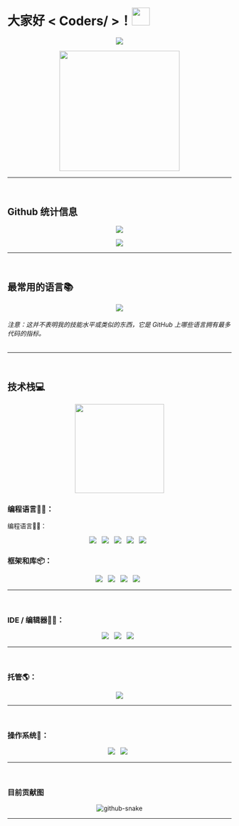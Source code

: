 <h1>大家好 &lt; Coders/ &gt;！<img src="https://raw.githubusercontent.com/MartinHeinz/MartinHeinz/master/wave.gif" width="40px"> </h1>
<p align="center">
<img src="https://readme-typing-svg.herokuapp.com?color=%2336BCF7&size=25&center=true&vCenter=true&width=433&height=75&lines=I'm+weib+lwp;Computer+Engineering+Student;Cooking+Projects;%40l_w_p_999">
</p>
<p align="center">
<img src="https://media.giphy.com/media/QvpqTCiEcwtvx6wwJK/giphy.gif" width="270" height="270" frameborder="0" class="giphy-embed" allowfullscreen="">
</p>
<hr>
<br>
<h2 id="github-stats">Github 统计信息</h2>
<p align="center">
<img src="https://github-readme-stats.vercel.app/api?username=L-w-p-999&show_icons=true&theme=github_dark">
</p>
<p align="center">
<img src="https://github-profile-summary-cards.vercel.app/api/cards/profile-details?username=L-w-p-999&theme=github_dark">
</p>
<hr>
<br>
<h2 id="most-used-languages">最常用的语言📚</h2>
<p align="center">
<img src="https://github-readme-stats.anuraghazra1.vercel.app/api/top-langs/?username=L-w-p-999&theme=dark&hide_border=true&no-bg=true&no-frame=true&langs_count=10">
</p>
<h6>注意：这并不表明我的技能水平或类似的东西，它是 GitHub 上哪些语言拥有最多代码的指标。</h6>
<hr>
<br>
<h2 id="technology-stack">技术栈💻</h2>
<p align="center">
<img src="https://media.giphy.com/media/TEnXkcsHrP4YedChhA/giphy.gif" width="200" height="200" frameborder="0" class="giphy-embed" allowfullscreen>
</p>
<h3 id="programming-languages-">编程语言👨‍💻：</h3>编程语言👨‍💻：</h3>
<p align="center">
<img src="https://img.shields.io/badge/c-%2300599C.svg?style=for-the-badge&logo=c&logoColor=white">&nbsp;&nbsp;
<img src="https://img.shields.io/badge/html5-%23E34F26.svg?style=for-the-badge&logo=html5&logoColor=white">&nbsp;&nbsp;
<img src="https://img.shields.io/badge/css3-%231572B6.svg?style=for-the-badge&logo=css3&logoColor=white">&nbsp;&nbsp;
<img src="https://img.shields.io/badge/javascript-%23323330.svg?style=for-the-badge&logo=javascript&logoColor=%23F7DF1E">&nbsp;&nbsp;
<img src="https://img.shields.io/badge/markdown-%23000000.svg?style=for-the-badge&logo=markdown&logoColor=white">&nbsp;&nbsp;
</p>
<h3 id="frameworks--libraries-">框架和库📦：</h3>
<p align="center">
<img src="https://img.shields.io/badge/React-%2320232a.svg?style=for-the-badge&logo=react&logoColor=%2361DAFB">&nbsp;&nbsp;
<img src="https://img.shields.io/badge/React_Native-%2320232a.svg?style=for-the-badge&logo=react&logoColor=%2361DAFB">&nbsp;&nbsp;
<img src="https://img.shields.io/badge/NPM-%23000000.svg?style=for-the-badge&logo=npm&logoColor=white">&nbsp;&nbsp;
<img src="https://img.shields.io/badge/node.js-6DA55F?style=for-the-badge&logo=node.js&logoColor=white">&nbsp;&nbsp;
</p>
<hr>
<br>
<h3 id="ideseditors-">IDE / 编辑器👨‍🔧：</h3>
<p align="center">
<img src="https://img.shields.io/badge/VSCode-0078d7.svg?style=for-the-badge&logo=visual-studio-code&logoColor=white">&nbsp;&nbsp;
<img src="https://img.shields.io/badge/Cursor-%23FFFFFF.svg?style=for-the-badge&logo=cursor&logoColor=black">&nbsp;&nbsp;
<img src="https://img.shields.io/badge/Typora-%23DF6B00.svg?style=for-the-badge&logo=typora&logoColor=white">&nbsp;&nbsp;
</p>
<hr>
<br>
<h3 id="hosting-">托管🌎：</h3>
<p align="center">
<img src="https://img.shields.io/badge/GitHub-%23121011.svg?style=for-the-badge&logo=github&logoColor=white">
</p>
<hr>
<br>
<h3 id="operating-systems-">操作系统🐧：</h3>
<p align="center">
<img src="https://img.shields.io/badge/Windows-0078D6?style=for-the-badge&logo=windows&logoColor=white">&nbsp;&nbsp;
<img src="https://img.shields.io/badge/macOS-%23000000.svg?style=for-the-badge&logo=apple&logoColor=white">&nbsp;&nbsp;
</p>
<!-- snake -->
<hr>
<br>
<h3 id="operating-systems-">目前贡献图</h3>
<p align="center">
<picture>
  <source media="(prefers-color-scheme: dark)" srcset="https://github.com/L-w-p-999/mesnk/blob/output/github-contribution-grid-snake-dark.svg" />
  <source media="(prefers-color-scheme: light)" srcset="https://github.com/L-w-p-999/mesnk/blob/output/github-contribution-grid-snake.svg" />
  <img alt="github-snake" src="github-contribution-grid-snake.svg" />
</picture>

</p>

<hr>
<br>
